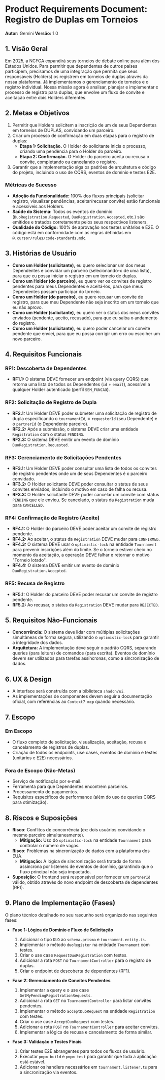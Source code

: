 # Product Requirements Document: Registro de Duplas em Torneios

**Autor:** Gemini
**Versão:** 1.0

## 1. Visão Geral

Em 2025, a NCFCA expandirá seus torneios de debate online para além dos Estados Unidos. Para permitir que dependentes de outros países participem, precisamos de uma integração que permita que seus responsáveis (Holders) os registrem em torneios de duplas através da nossa plataforma. Já implementamos o gerenciamento de torneios e o registro individual. Nossa missão agora é analisar, planejar e implementar o processo de registro para duplas, que envolve um fluxo de convite e aceitação entre dois Holders diferentes.

## 2. Metas e Objetivos

1.  Permitir que Holders solicitem a inscrição de um de seus Dependentes em torneios de DUPLAS, convidando um parceiro.
2.  Criar um processo de confirmação em duas etapas para o registro de duplas:
    *   **Etapa 1: Solicitação.** O Holder do solicitante inicia o processo, criando uma pendência para o Holder do parceiro.
    *   **Etapa 2: Confirmação.** O Holder do parceiro aceita ou recusa o convite, completando ou cancelando o registro.
3.  Garantir que a implementação siga os padrões de arquitetura e código do projeto, incluindo o uso de CQRS, eventos de domínio e testes E2E.

### Métricas de Sucesso

*   **Adoção da Funcionalidade:** 100% dos fluxos principais (solicitar registro, visualizar pendências, aceitar/recusar convite) estão funcionais e acessíveis aos Holders.
*   **Saúde do Sistema:** Todos os eventos de domínio (`DuoRegistration.Requested`, `DuoRegistration.Accepted`, etc.) são emitidos e tratados corretamente pelos seus respectivos listeners.
*   **Qualidade do Código:** 100% de aprovação nos testes unitários e E2E. O código está em conformidade com as regras definidas em `@.cursor/rules/code-standards.mdc`.

## 3. Histórias de Usuário

*   **Como um Holder (solicitante),** eu quero selecionar um dos meus Dependentes e convidar um parceiro (selecionando-o de uma lista), para que eu possa iniciar o registro em um torneio de duplas.
*   **Como um Holder (do parceiro),** eu quero ver os convites de registro pendentes para meus Dependentes e aceitá-los, para que meus Dependentes possam participar do torneio.
*   **Como um Holder (do parceiro),** eu quero recusar um convite de registro, para que meu Dependente não seja inscrito em um torneio que eu não aprovo.
*   **Como um Holder (solicitante),** eu quero ver o status dos meus convites enviados (pendente, aceito, recusado), para que eu saiba o andamento do registro.
*   **Como um Holder (solicitante),** eu quero poder cancelar um convite pendente que enviei, para que eu possa corrigir um erro ou escolher um novo parceiro.

## 4. Requisitos Funcionais

### RF1: Descoberta de Dependentes
*   **RF1.1:** O sistema DEVE fornecer um endpoint (via query CQRS) que retorna uma lista de todos os Dependentes (`id` + `email`), acessível a qualquer Holder autenticado (perfil `SEM_FUNCAO`).

### RF2: Solicitação de Registro de Dupla
*   **RF2.1:** Um Holder DEVE poder submeter uma solicitação de registro de dupla especificando o `tournamentId`, o `requesterId` (seu Dependente) e o `partnerId` (o Dependente parceiro).
*   **RF2.2:** Após a submissão, o sistema DEVE criar uma entidade `Registration` com o status `PENDING`.
*   **RF2.3:** O sistema DEVE emitir um evento de domínio `DuoRegistration.Requested`.

### RF3: Gerenciamento de Solicitações Pendentes
*   **RF3.1:** Um Holder DEVE poder consultar uma lista de todos os convites de registro pendentes onde um de seus Dependentes é o parceiro convidado.
*   **RF3.2:** O Holder solicitante DEVE poder consultar o status de seus convites enviados, incluindo o motivo em caso de falha ou recusa.
*   **RF3.3:** O Holder solicitante DEVE poder cancelar um convite com status `PENDING` que ele enviou. Se cancelado, o status da `Registration` muda para `CANCELLED`.

### RF4: Confirmação de Registro (Aceite)
*   **RF4.1:** O Holder do parceiro DEVE poder aceitar um convite de registro pendente.
*   **RF4.2:** Ao aceitar, o status da `Registration` DEVE mudar para `CONFIRMED`.
*   **RF4.3:** O sistema DEVE usar o `optimistic-lock` na entidade `Tournament` para prevenir inscrições além do limite. Se o torneio estiver cheio no momento da aceitação, a operação DEVE falhar e retornar o motivo "Torneio lotado".
*   **RF4.4:** O sistema DEVE emitir um evento de domínio `DuoRegistration.Accepted`.

### RF5: Recusa de Registro
*   **RF5.1:** O Holder do parceiro DEVE poder recusar um convite de registro pendente.
*   **RF5.2:** Ao recusar, o status da `Registration` DEVE mudar para `REJECTED`.

## 5. Requisitos Não-Funcionais
*   **Concorrência:** O sistema deve lidar com múltiplas solicitações simultâneas de forma segura, utilizando o `optimistic-lock` para garantir a integridade dos dados.
*   **Arquitetura:** A implementação deve seguir o padrão CQRS, separando queries (para leitura) de comandos (para escrita). Eventos de domínio devem ser utilizados para tarefas assíncronas, como a sincronização de dados.

## 6. UX & Design
*   A interface será construída com a biblioteca `shadcn/ui`.
*   As implementações de componentes devem seguir a documentação oficial, com referências ao `Context7 mcp` quando necessário.

## 7. Escopo
### Em Escopo
*   O fluxo completo de solicitação, visualização, aceitação, recusa e cancelamento de registros de duplas.
*   Criação de todos os endpoints, use cases, eventos de domínio e testes (unitários e E2E) necessários.

### Fora de Escopo (Não-Metas)
*   Serviço de notificação por e-mail.
*   Ferramenta para que Dependentes encontrem parceiros.
*   Processamento de pagamentos.
*   Requisitos específicos de performance (além do uso de queries CQRS para otimização).

## 8. Riscos e Suposições
*   **Risco:** Conflitos de concorrência (ex: dois usuários convidando o mesmo parceiro simultaneamente).
    *   **Mitigação:** Uso do `optimistic-lock` na entidade `Tournament` para controlar o número de vagas.
*   **Risco:** Problemas na sincronização de dados com a plataforma dos EUA.
    *   **Mitigação:** A lógica de sincronização será tratada de forma assíncrona por listeners de eventos de domínio, garantindo que o fluxo principal não seja impactado.
*   **Suposição:** O frontend será responsável por fornecer um `partnerId` válido, obtido através do novo endpoint de descoberta de dependentes (RF1).

## 9. Plano de Implementação (Fases)

O plano técnico detalhado no seu rascunho será organizado nas seguintes fases:

*   **Fase 1: Lógica de Domínio e Fluxo de Solicitação**
    1.  Adicionar o tipo `DUO` ao `schema.prisma` e `tournament.entity.ts`.
    2.  Implementar o método `duoRegister` na entidade `Tournament` com testes.
    3.  Criar o use case `RequestDuoRegistration` com testes.
    4.  Adicionar a rota `POST` no `TournamentController` para o registro de duplas.
    5.  Criar o endpoint de descoberta de dependentes (RF1).

*   **Fase 2: Gerenciamento de Convites Pendentes**
    1.  Implementar a query e o use case `GetMyPendingRegistrationRequests`.
    2.  Adicionar a rota `GET` no `TournamentController` para listar convites pendentes.
    3.  Implementar o método `acceptDuoRequest` na entidade `Registration` com testes.
    4.  Criar o use case `AcceptDuoRequest` com testes.
    5.  Adicionar a rota `POST` no `TournamentController` para aceitar convites.
    6.  Implementar a lógica de recusa e cancelamento de forma similar.

*   **Fase 3: Validação e Testes Finais**
    1.  Criar testes E2E abrangentes para todos os fluxos de usuário.
    2.  Executar `pnpm build` e `pnpm test` para garantir que toda a aplicação está estável.
    3.  Adicionar os handlers necessários em `tournament.listener.ts` para a sincronização via eventos.
